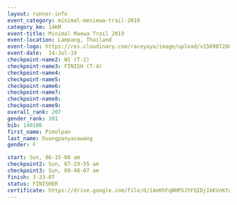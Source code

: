 ```yaml
---
layout: runner-info 
event_category: minimal-meniewa-trail-2019 
category_km: 14KM 
event-title: Minimal Maewa Trail 2019 
event-location: Lampang, Thailand 
event-logo: https://res.cloudinary.com/raceyaya/image/upload/v1569072805/logo/minimal-trail_ktnvsp.jpg 
event-date:  14-Jul-19 
checkpoint-name2: W1 (T-2) 
checkpoint-name3: FINISH (T-4) 
checkpoint-name4: 
checkpoint-name5: 
checkpoint-name6: 
checkpoint-name7: 
checkpoint-name8: 
checkpoint-name9: 
overall_rank: 207
gender_rank: 101
bib: 140186
first_name: Pimolpan
last_name: Duangpanyasawang
gender: F

start: Sun, 06-15-00 am
checkpoint2: Sun, 07-29-55 am
checkpoint3: Sun, 09-48-07 am
finish: 3-33-07
status: FINISHER
certificate: https://drive.google.com/file/d/14eKhFqNHPGJYFQIDj1kKVnKtn-AwjmbO/view?usp=sharing
---
```

